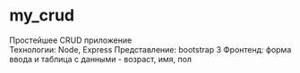 # my_crud
Простейшее CRUD приложение<br>
Технологии: Node, Express
Представление: bootstrap 3
Фронтенд: форма ввода и таблица с данными - возраст, имя, пол
